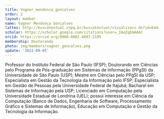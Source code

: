 ```yaml
---
title: Vagner_mendonca_goncalves
order: 2
layout: member
name: Vagner Mendonça Gonçalves
lattes: http://buscatextual.cnpq.br/buscatextual/visualizacv.do?id=K4449306J0
scholar: https://scholar.google.com/citations?user=_IAaZqEAAAAJ
orcid: https://orcid.org/0000-0002-4807-2105
membership: Doutorando
photo: img/members/vagner_goncalves.png
update: '2022-09-05'
---
```


Professor do Instituto Federal de São Paulo (IFSP); Doutorando em Ciências pelo Programa de Pós-graduação em Sistemas de Informação (PPgSI) da Universidade de São Paulo (USP); Mestre em Ciências pelo PPgSI da USP; Especialista em Gestão da Tecnologia da Informação pelo IFSP; Especialista em Gestão de Pessoas pela Universidade Federal de Itajubá; Bacharel em Sistemas de Informação pela USP; Licenciado em Computação pela Universidade Estadual de Londrina (UEL); possui interesse em Ciência da Computação (Banco de Dados, Engenharia de Software, Processamento Gráfico e Sistemas de Informação), Educação em Computação e Gestão da Tecnologia da Informação.
